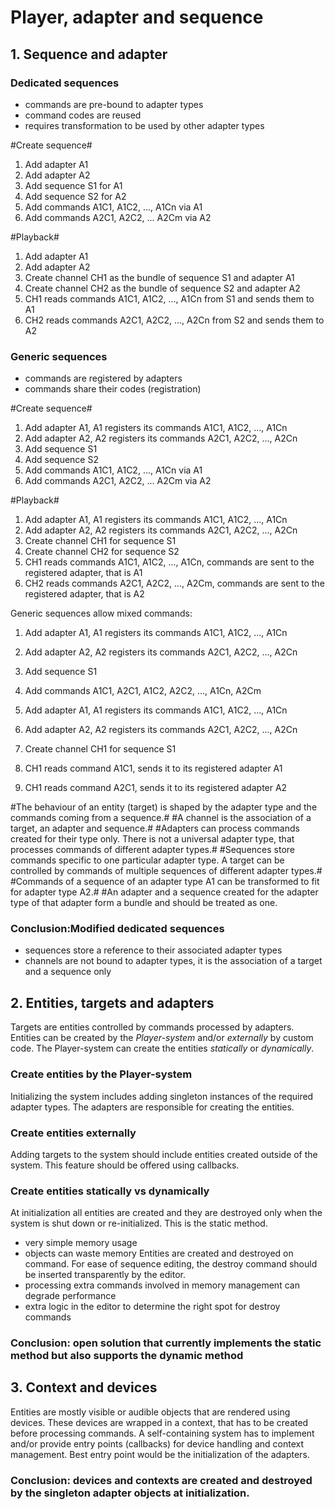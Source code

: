 # Player, adapter and sequence #

## 1. Sequence and adapter ##

### Dedicated sequences
* commands are pre-bound to adapter types
* command codes are reused
* requires transformation to be used by other adapter types

#Create sequence#
1. Add adapter A1
2. Add adapter A2
3. Add sequence S1 for A1
4. Add sequence S2 for A2
5. Add commands A1C1, A1C2, ..., A1Cn via A1
6. Add commands A2C1, A2C2, ... A2Cm via A2

#Playback#
1. Add adapter A1
2. Add adapter A2
3. Create channel CH1 as the bundle of sequence S1 and adapter A1
4. Create channel CH2 as the bundle of sequence S2 and adapter A2
5. CH1 reads commands A1C1, A1C2, ..., A1Cn from S1 and sends them to A1
6. CH2 reads commands A2C1, A2C2, ..., A2Cn from S2 and sends them to A2

### Generic sequences
* commands are registered by adapters
* commands share their codes (registration)

#Create sequence#
1. Add adapter A1, A1 registers its commands A1C1, A1C2, ..., A1Cn
2. Add adapter A2, A2 registers its commands A2C1, A2C2, ..., A2Cn
3. Add sequence S1
4. Add sequence S2
5. Add commands A1C1, A1C2, ..., A1Cn via A1
6. Add commands A2C1, A2C2, ... A2Cm via A2

#Playback#
1. Add adapter A1, A1 registers its commands A1C1, A1C2, ..., A1Cn
2. Add adapter A2, A2 registers its commands A2C1, A2C2, ..., A2Cn
3. Create channel CH1 for sequence S1
4. Create channel CH2 for sequence S2
5. CH1 reads commands A1C1, A1C2, ..., A1Cn, commands are sent to the registered adapter, that is A1
6. CH2 reads commands A2C1, A2C2, ..., A2Cm, commands are sent to the registered adapter, that is A2

Generic sequences allow mixed commands:
1. Add adapter A1, A1 registers its commands A1C1, A1C2, ..., A1Cn
2. Add adapter A2, A2 registers its commands A2C1, A2C2, ..., A2Cn
3. Add sequence S1
4. Add commands A1C1, A2C1, A1C2, A2C2, ..., A1Cn, A2Cm

1. Add adapter A1, A1 registers its commands A1C1, A1C2, ..., A1Cn
2. Add adapter A2, A2 registers its commands A2C1, A2C2, ..., A2Cn
3. Create channel CH1 for sequence S1
4. CH1 reads command A1C1, sends it to its registered adapter A1
5. CH1 reads command A2C1, sends it to its registered adapter A2

#The behaviour of an entity (target) is shaped by the adapter type and the commands coming from a sequence.#
#A channel is the association of a target, an adapter and sequence.#
#Adapters can process commands created for their type only. There is not a universal adapter type, that processes commands of different adapter types.#
#Sequences store commands specific to one particular adapter type. A target can be controlled by commands of multiple sequences of different adapter types.#
#Commands of a sequence of an adapter type A1 can be transformed to fit for adapter type A2.#
#An adapter and a sequence created for the adapter type of that adapter form a bundle and should be treated as one.

### Conclusion:Modified dedicated sequences ###
* sequences store a reference to their associated adapter types
* channels are not bound to adapter types, it is the association of a target and a sequence only


## 2. Entities, targets and adapters ##

Targets are entities controlled by commands processed by adapters. Entities can be created by the _Player-system_ and/or _externally_ by custom code.
The Player-system can create the entities _statically_ or _dynamically_.

### Create entities by the Player-system ###

Initializing the system includes adding singleton instances of the required adapter types. The adapters are responsible for creating the entities.

### Create entities externally ###

Adding targets to the system should include entities created outside of the system. This feature should be offered using callbacks.

### Create entities statically vs dynamically ###

At initialization all entities are created and they are destroyed only when the system is shut down or re-initialized. This is the static method.
* very simple memory usage
* objects can waste memory
Entities are created and destroyed on command. For ease of sequence editing, the destroy command should be inserted transparently by the editor. 
* processing extra commands involved in memory management can degrade performance
* extra logic in the editor to determine the right spot for destroy commands 

### Conclusion: open solution that currently implements the static method but also supports the dynamic method ###


## 3. Context and devices ##

Entities are mostly visible or audible objects that are rendered using devices. These devices are wrapped in a context, that has to be created before processing commands. A self-containing system has to implement and/or provide entry points (callbacks) for device handling and context management. Best entry point would be the initialization of the adapters.

### Conclusion: devices and contexts are created and destroyed by the singleton adapter objects at initialization. ###